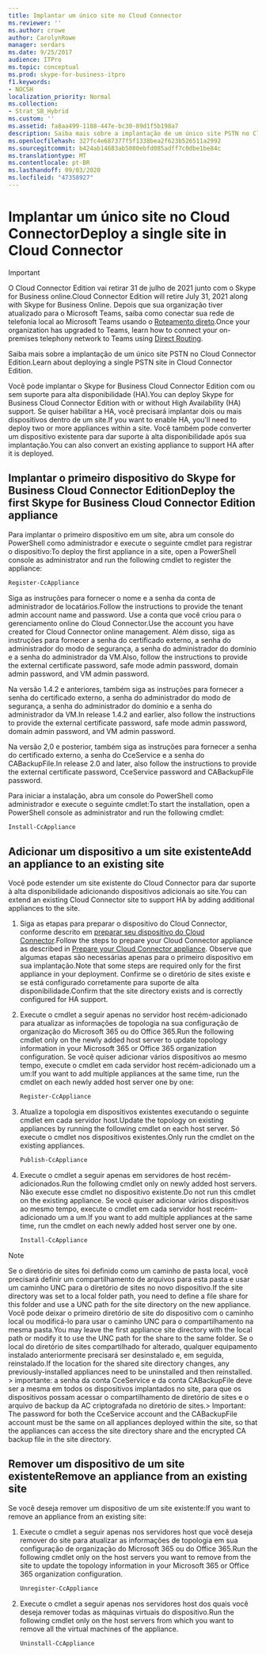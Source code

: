 ```yaml
---
title: Implantar um único site no Cloud Connector
ms.reviewer: ''
ms.author: crowe
author: CarolynRowe
manager: serdars
ms.date: 9/25/2017
audience: ITPro
ms.topic: conceptual
ms.prod: skype-for-business-itpro
f1.keywords:
- NOCSH
localization_priority: Normal
ms.collection:
- Strat_SB_Hybrid
ms.custom: ''
ms.assetid: fa8aa499-1188-447e-bc30-89d1f5b198a7
description: Saiba mais sobre a implantação de um único site PSTN no Cloud Connector Edition.
ms.openlocfilehash: 327fc4e687377f5f1338bea2f623b526511a2992
ms.sourcegitcommit: b424ab14683ab5080ebfd085adff7c0dbe1be84c
ms.translationtype: MT
ms.contentlocale: pt-BR
ms.lasthandoff: 09/03/2020
ms.locfileid: "47358927"
---
```

# <a name="deploy-a-single-site-in-cloud-connector"></a><span data-ttu-id="278be-103">Implantar um único site no Cloud Connector</span><span class="sxs-lookup"><span data-stu-id="278be-103">Deploy a single site in Cloud Connector</span></span>
 
> [!Important]
> <span data-ttu-id="278be-104">O Cloud Connector Edition vai retirar 31 de julho de 2021 junto com o Skype for Business online.</span><span class="sxs-lookup"><span data-stu-id="278be-104">Cloud Connector Edition will retire July 31, 2021 along with Skype for Business Online.</span></span> <span data-ttu-id="278be-105">Depois que sua organização tiver atualizado para o Microsoft Teams, saiba como conectar sua rede de telefonia local ao Microsoft Teams usando o [Roteamento direto](https://docs.microsoft.com/MicrosoftTeams/direct-routing-landing-page).</span><span class="sxs-lookup"><span data-stu-id="278be-105">Once your organization has upgraded to Teams, learn how to connect your on-premises telephony network to Teams using [Direct Routing](https://docs.microsoft.com/MicrosoftTeams/direct-routing-landing-page).</span></span>

<span data-ttu-id="278be-106">Saiba mais sobre a implantação de um único site PSTN no Cloud Connector Edition.</span><span class="sxs-lookup"><span data-stu-id="278be-106">Learn about deploying a single PSTN site in Cloud Connector Edition.</span></span>
  
<span data-ttu-id="278be-107">Você pode implantar o Skype for Business Cloud Connector Edition com ou sem suporte para alta disponibilidade (HA).</span><span class="sxs-lookup"><span data-stu-id="278be-107">You can deploy Skype for Business Cloud Connector Edition with or without High Availability (HA) support.</span></span> <span data-ttu-id="278be-108">Se quiser habilitar a HA, você precisará implantar dois ou mais dispositivos dentro de um site.</span><span class="sxs-lookup"><span data-stu-id="278be-108">If you want to enable HA, you'll need to deploy two or more appliances within a site.</span></span> <span data-ttu-id="278be-109">Você também pode converter um dispositivo existente para dar suporte à alta disponibilidade após sua implantação.</span><span class="sxs-lookup"><span data-stu-id="278be-109">You can also convert an existing appliance to support HA after it is deployed.</span></span>
  
## <a name="deploy-the-first-skype-for-business-cloud-connector-edition-appliance"></a><span data-ttu-id="278be-110">Implantar o primeiro dispositivo do Skype for Business Cloud Connector Edition</span><span class="sxs-lookup"><span data-stu-id="278be-110">Deploy the first Skype for Business Cloud Connector Edition appliance</span></span>

<span data-ttu-id="278be-111">Para implantar o primeiro dispositivo em um site, abra um console do PowerShell como administrador e execute o seguinte cmdlet para registrar o dispositivo:</span><span class="sxs-lookup"><span data-stu-id="278be-111">To deploy the first appliance in a site, open a PowerShell console as administrator and run the following cmdlet to register the appliance:</span></span>
  
```powershell
Register-CcAppliance
```

<span data-ttu-id="278be-112">Siga as instruções para fornecer o nome e a senha da conta de administrador de locatários.</span><span class="sxs-lookup"><span data-stu-id="278be-112">Follow the instructions to provide the tenant admin account name and password.</span></span> <span data-ttu-id="278be-113">Use a conta que você criou para o gerenciamento online do Cloud Connector.</span><span class="sxs-lookup"><span data-stu-id="278be-113">Use the account you have created for Cloud Connector online management.</span></span> <span data-ttu-id="278be-114">Além disso, siga as instruções para fornecer a senha do certificado externo, a senha do administrador do modo de segurança, a senha do administrador do domínio e a senha do administrador da VM.</span><span class="sxs-lookup"><span data-stu-id="278be-114">Also, follow the instructions to provide the external certificate password, safe mode admin password, domain admin password, and VM admin password.</span></span> 
  
<span data-ttu-id="278be-115">Na versão 1.4.2 e anteriores, também siga as instruções para fornecer a senha do certificado externo, a senha do administrador do modo de segurança, a senha do administrador do domínio e a senha do administrador da VM.</span><span class="sxs-lookup"><span data-stu-id="278be-115">In release 1.4.2 and earlier, also follow the instructions to provide the external certificate password, safe mode admin password, domain admin password, and VM admin password.</span></span> 
  
<span data-ttu-id="278be-116">Na versão 2,0 e posterior, também siga as instruções para fornecer a senha do certificado externo, a senha do CceService e a senha do CABackupFile.</span><span class="sxs-lookup"><span data-stu-id="278be-116">In release 2.0 and later, also follow the instructions to provide the external certificate password, CceService password and CABackupFile password.</span></span>
  
<span data-ttu-id="278be-117">Para iniciar a instalação, abra um console do PowerShell como administrador e execute o seguinte cmdlet:</span><span class="sxs-lookup"><span data-stu-id="278be-117">To start the installation, open a PowerShell console as administrator and run the following cmdlet:</span></span>
  
```powershell
Install-CcAppliance
```

## <a name="add-an-appliance-to-an-existing-site"></a><span data-ttu-id="278be-118">Adicionar um dispositivo a um site existente</span><span class="sxs-lookup"><span data-stu-id="278be-118">Add an appliance to an existing site</span></span>

<span data-ttu-id="278be-119">Você pode estender um site existente do Cloud Connector para dar suporte à alta disponibilidade adicionando dispositivos adicionais ao site.</span><span class="sxs-lookup"><span data-stu-id="278be-119">You can extend an existing Cloud Connector site to support HA by adding additional appliances to the site.</span></span> 
  
1. <span data-ttu-id="278be-120">Siga as etapas para preparar o dispositivo do Cloud Connector, conforme descrito em [preparar seu dispositivo do Cloud Connector](prepare-your-cloud-connector-appliance.md).</span><span class="sxs-lookup"><span data-stu-id="278be-120">Follow the steps to prepare your Cloud Connector appliance as described in [Prepare your Cloud Connector appliance](prepare-your-cloud-connector-appliance.md).</span></span> <span data-ttu-id="278be-121">Observe que algumas etapas são necessárias apenas para o primeiro dispositivo em sua implantação.</span><span class="sxs-lookup"><span data-stu-id="278be-121">Note that some steps are required only for the first appliance in your deployment.</span></span> <span data-ttu-id="278be-122">Confirme se o diretório de sites existe e se está configurado corretamente para suporte de alta disponibilidade.</span><span class="sxs-lookup"><span data-stu-id="278be-122">Confirm that the site directory exists and is correctly configured for HA support.</span></span>
    
2. <span data-ttu-id="278be-123">Execute o cmdlet a seguir apenas no servidor host recém-adicionado para atualizar as informações de topologia na sua configuração de organização do Microsoft 365 ou do Office 365.</span><span class="sxs-lookup"><span data-stu-id="278be-123">Run the following cmdlet only on the newly added host server to update topology information in your Microsoft 365 or Office 365 organization configuration.</span></span> <span data-ttu-id="278be-124">Se você quiser adicionar vários dispositivos ao mesmo tempo, execute o cmdlet em cada servidor host recém-adicionado um a um:</span><span class="sxs-lookup"><span data-stu-id="278be-124">If you want to add multiple appliances at the same time, run the cmdlet on each newly added host server one by one:</span></span>
    
   ```powershell
   Register-CcAppliance
   ```

3. <span data-ttu-id="278be-125">Atualize a topologia em dispositivos existentes executando o seguinte cmdlet em cada servidor host.</span><span class="sxs-lookup"><span data-stu-id="278be-125">Update the topology on existing appliances by running the following cmdlet on each host server.</span></span> <span data-ttu-id="278be-126">Só execute o cmdlet nos dispositivos existentes.</span><span class="sxs-lookup"><span data-stu-id="278be-126">Only run the cmdlet on the existing appliances.</span></span>
    
   ```powershell
   Publish-CcAppliance
   ```

4. <span data-ttu-id="278be-127">Execute o cmdlet a seguir apenas em servidores de host recém-adicionados.</span><span class="sxs-lookup"><span data-stu-id="278be-127">Run the following cmdlet only on newly added host servers.</span></span> <span data-ttu-id="278be-128">Não execute esse cmdlet no dispositivo existente.</span><span class="sxs-lookup"><span data-stu-id="278be-128">Do not run this cmdlet on the existing appliance.</span></span> <span data-ttu-id="278be-129">Se você quiser adicionar vários dispositivos ao mesmo tempo, execute o cmdlet em cada servidor host recém-adicionado um a um.</span><span class="sxs-lookup"><span data-stu-id="278be-129">If you want to add multiple appliances at the same time, run the cmdlet on each newly added host server one by one.</span></span>
    
   ```powershell
   Install-CcAppliance
   ```

> [!NOTE]
> <span data-ttu-id="278be-130">Se o diretório de sites foi definido como um caminho de pasta local, você precisará definir um compartilhamento de arquivos para esta pasta e usar um caminho UNC para o diretório de sites no novo dispositivo.</span><span class="sxs-lookup"><span data-stu-id="278be-130">If the site directory was set to a local folder path, you need to define a file share for this folder and use a UNC path for the site directory on the new appliance.</span></span> <span data-ttu-id="278be-131">Você pode deixar o primeiro diretório de site do dispositivo com o caminho local ou modificá-lo para usar o caminho UNC para o compartilhamento na mesma pasta.</span><span class="sxs-lookup"><span data-stu-id="278be-131">You may leave the first appliance site directory with the local path or modify it to use the UNC path for the share to the same folder.</span></span> <span data-ttu-id="278be-132">Se o local do diretório de sites compartilhado for alterado, qualquer equipamento instalado anteriormente precisará ser desinstalado e, em seguida, reinstalado.</span><span class="sxs-lookup"><span data-stu-id="278be-132">If the location for the shared site directory changes, any previously-installed appliances need to be uninstalled and then reinstalled.</span></span> <span data-ttu-id="278be-133">> importante: a senha da conta CceService e da conta CABackupFile deve ser a mesma em todos os dispositivos implantados no site, para que os dispositivos possam acessar o compartilhamento de diretório de sites e o arquivo de backup da AC criptografada no diretório de sites.</span><span class="sxs-lookup"><span data-stu-id="278be-133">> Important: The password for both the CceService account and the CABackupFile account must be the same on all appliances deployed within the site, so that the appliances can access the site directory share and the encrypted CA backup file in the site directory.</span></span> 
  
## <a name="remove-an-appliance-from-an-existing-site"></a><span data-ttu-id="278be-134">Remover um dispositivo de um site existente</span><span class="sxs-lookup"><span data-stu-id="278be-134">Remove an appliance from an existing site</span></span>

<span data-ttu-id="278be-135">Se você deseja remover um dispositivo de um site existente:</span><span class="sxs-lookup"><span data-stu-id="278be-135">If you want to remove an appliance from an existing site:</span></span>
  
1. <span data-ttu-id="278be-136">Execute o cmdlet a seguir apenas nos servidores host que você deseja remover do site para atualizar as informações de topologia em sua configuração de organização do Microsoft 365 ou do Office 365.</span><span class="sxs-lookup"><span data-stu-id="278be-136">Run the following cmdlet only on the host servers you want to remove from the site to update the topology information in your Microsoft 365 or Office 365 organization configuration.</span></span>
    
   ```powershell
   Unregister-CcAppliance
   ```

2. <span data-ttu-id="278be-137">Execute o cmdlet a seguir apenas nos servidores host dos quais você deseja remover todas as máquinas virtuais do dispositivo.</span><span class="sxs-lookup"><span data-stu-id="278be-137">Run the following cmdlet only on the host servers from which you want to remove all the virtual machines of the appliance.</span></span>
    
   ```powershell
   Uninstall-CcAppliance
   ```


